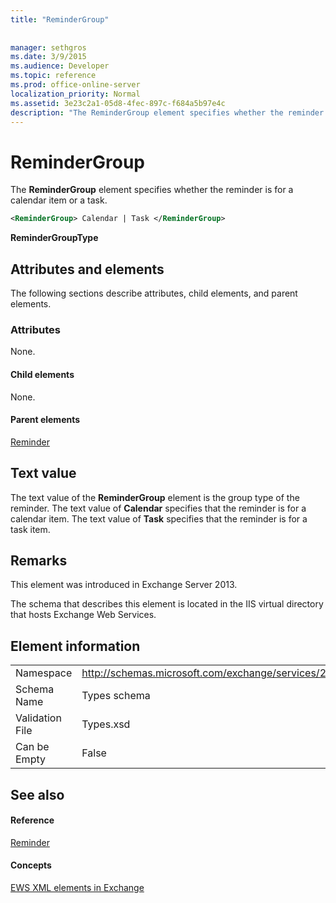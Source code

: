 ```yaml
---
title: "ReminderGroup"
 
 
manager: sethgros
ms.date: 3/9/2015
ms.audience: Developer
ms.topic: reference
ms.prod: office-online-server
localization_priority: Normal
ms.assetid: 3e23c2a1-05d8-4fec-897c-f684a5b97e4c
description: "The ReminderGroup element specifies whether the reminder is for a calendar item or a task."
---
```


# ReminderGroup

The **ReminderGroup** element specifies whether the reminder is for a calendar item or a task. 
  
```XML
<ReminderGroup> Calendar | Task </ReminderGroup>
```

 **ReminderGroupType**
## Attributes and elements

The following sections describe attributes, child elements, and parent elements.
  
### Attributes

None.
  
#### Child elements

None.
  
#### Parent elements

[Reminder](reminder.md)
  
## Text value

The text value of the **ReminderGroup** element is the group type of the reminder. The text value of **Calendar** specifies that the reminder is for a calendar item. The text value of **Task** specifies that the reminder is for a task item. 
  
## Remarks

This element was introduced in Exchange Server 2013.
  
The schema that describes this element is located in the IIS virtual directory that hosts Exchange Web Services.
  
## Element information

|||
|:-----|:-----|
|Namespace  <br/> |http://schemas.microsoft.com/exchange/services/2006/types  <br/> |
|Schema Name  <br/> |Types schema  <br/> |
|Validation File  <br/> |Types.xsd  <br/> |
|Can be Empty  <br/> |False  <br/> |
   
## See also

#### Reference

[Reminder](reminder.md)
#### Concepts

[EWS XML elements in Exchange](ews-xml-elements-in-exchange.md)

